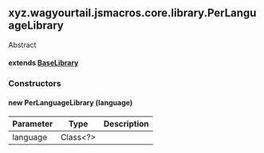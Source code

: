 

xyz.wagyourtail.jsmacros.core.library.PerLanguageLibrary
--------------------------------------------------------

Abstract
#### extends [BaseLibrary](1.9.2/xyz/wagyourtail/jsmacros/core/library/BaseLibrary.html)

### Constructors

#### new PerLanguageLibrary (language)

| Parameter | Type | Description |
|---|---|---|
| language | Class<?> |  |




